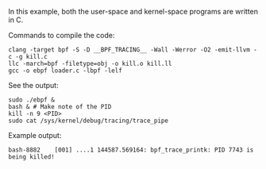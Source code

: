 In this example, both the user-space and kernel-space programs are written in C. 

Commands to compile the code:
```shell
clang -target bpf -S -D __BPF_TRACING__ -Wall -Werror -O2 -emit-llvm -c -g kill.c
llc -march=bpf -filetype=obj -o kill.o kill.ll
gcc -o ebpf loader.c -lbpf -lelf
```

See the output:
```shell
sudo ./ebpf &
bash & # Make note of the PID
kill -n 9 <PID>
sudo cat /sys/kernel/debug/tracing/trace_pipe
```

Example output:
```
bash-8882    [001] ....1 144587.569164: bpf_trace_printk: PID 7743 is being killed!
```